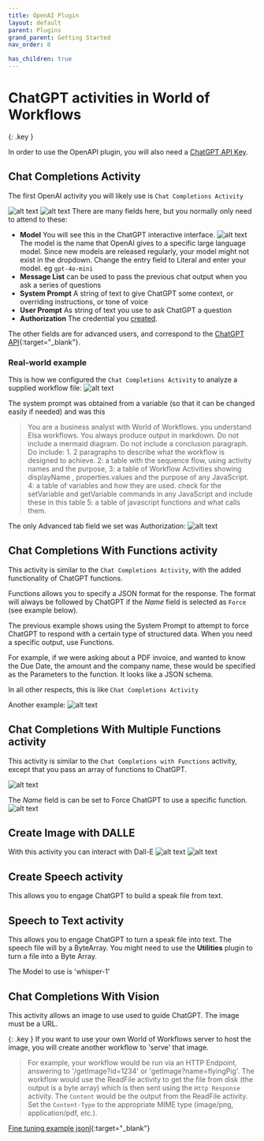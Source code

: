 ```yaml
---
title: OpenAI Plugin
layout: default
parent: Plugins
grand_parent: Getting Started
nav_order: 8

has_children: true
---
```

# ChatGPT activities in World of Workflows

{: .key }

In order to use the OpenAPI plugin, you will also need a [ChatGPT API Key](./OpenAIPluginAPIKey.html). 


## Chat Completions Activity

The first OpenAI activity you will likely use is `Chat Completions Activity`

![alt text](../images/plugins-image-12.png)
![alt text](../images/plugins-image-13.png)
There are many fields here, but you normally only need to attend to these:
- **Model** You will see this in the ChatGPT interactive interface. ![alt text](image-14.png) The model is the name that OpenAI gives to a specific large language model.  Since new models are released regularly, your model might not exist in the dropdown.  Change the entry field to Literal and enter your model.  eg `gpt-4o-mini`
- **Message List** can be used to pass the previous chat output when you ask a series of questions
- **System Prompt** A string of text to give ChatGPT some context, or overriding instructions, or tone of voice
- **User Prompt** As string of text you use to ask ChatGPT a question
- **Authorization** The credential you [created](../19_plugins/OpenAIPluginAPIKey.html).

The other fields are for advanced users, and correspond to the [ChatGPT API](https://platform.openai.com/docs/api-reference/introduction){:target="_blank"}.

### Real-world example

This is how we configured the `Chat Completions Activity` to analyze a supplied workflow file:
![alt text](../images/plugins-image-16.png)

The system prompt was obtained from a variable (so that it can be changed easily if needed) and was this
> You are a business analyst with World of Workflows. you understand Elsa workflows. You always produce output in markdown. Do not include a mermaid diagram. Do not include a conclusion paragraph. Do include: 1. 2 paragraphs to describe what the workflow is designed to achieve. 2: a table with the sequence flow, using activity names and the purpose, 3: a table of Workflow Activities showing displayName , properties.values and the purpose of any JavaScript. 4: a table of variables and how they are used. check for the setVariable and getVariable commands in any JavaScript and include these in this table 5: a table of javascript functions and what calls them.

The only Advanced tab field we set was Authorization:
![alt text](../images/plugins-image-17.png)

## Chat Completions With Functions activity

This activity is similar to the `Chat Completions Activity`, with the added functionality of ChatGPT functions.

Functions allows you to specify a JSON format for the response.  The format will always be followed by ChatGPT if the *Name* field is selected as `Force` (see example below).

The previous example shows using the System Prompt to attempt to force ChatGPT to respond with a certain type of structured data.  When you need a specific output, use Functions.

For example, if we were asking about a PDF invoice, and wanted to know the Due Date, the amount and the company name, these would be specified as the Parameters to the function.  It looks like a JSON schema.

In all other respects, this is like `Chat Completions Activity`

Another example:
![alt text](../images/plugins-image-18.png)

## Chat Completions With Multiple Functions activity

This activity is similar to the `Chat Completions with Functions` activity, except that you pass an array of functions to ChatGPT.

![alt text](../images/plugins-image-19.png)


The *Name* field is can be set to Force ChatGPT to use a specific function.
![alt text](../images/plugins-image-20.png)


## Create Image with DALLE
With this activity you can interact with Dall-E
![alt text](../images/plugins-image-21.png)
![alt text](../images/plugins-image-22.png)


## Create Speech activity

This allows you to engage ChatGPT to build a speak file from text.

##  Speech to Text activity

This allows you to engage ChatGPT to turn a speak file into text.
The speech file will by a ByteArray.  You might need to use the **Utilities** plugin to turn a file into a Byte Array.

The Model to use is 'whisper-1'

## Chat Completions With Vision

This activity allows an image to use used to guide ChatGPT.  The image must be a URL.  

{: .key }
If you want to use your own World of Workflows server to host the image, you will create another workflow to 'serve' that image.  

> For example, your workflow would be run via an HTTP Endpoint, answering to '/getImage?id=1234' or 'getImage?name=flyingPig'.  The workflow would use the ReadFile activity to get the file from disk (the output is a byte array) which is then sent using the `Http Response` activity.  The `Content` would be the output from the ReadFile activity.  Set the `Content-Type` to the appropriate MIME type (image/png, application/pdf, etc.).


[Fine tuning example jsonl](../finetuning/wow16.jsonl){:target="_blank"}
